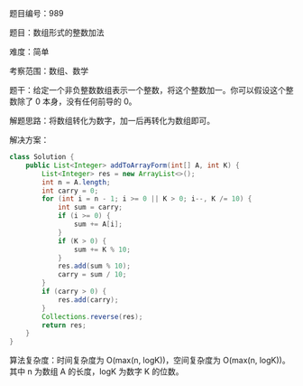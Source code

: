题目编号：989

题目：数组形式的整数加法

难度：简单

考察范围：数组、数学

题干：给定一个非负整数数组表示一个整数，将这个整数加一。你可以假设这个整数除了 0 本身，没有任何前导的 0。

解题思路：将数组转化为数字，加一后再转化为数组即可。

解决方案：

```java
class Solution {
    public List<Integer> addToArrayForm(int[] A, int K) {
        List<Integer> res = new ArrayList<>();
        int n = A.length;
        int carry = 0;
        for (int i = n - 1; i >= 0 || K > 0; i--, K /= 10) {
            int sum = carry;
            if (i >= 0) {
                sum += A[i];
            }
            if (K > 0) {
                sum += K % 10;
            }
            res.add(sum % 10);
            carry = sum / 10;
        }
        if (carry > 0) {
            res.add(carry);
        }
        Collections.reverse(res);
        return res;
    }
}
```

算法复杂度：时间复杂度为 O(max(n, logK))，空间复杂度为 O(max(n, logK))。其中 n 为数组 A 的长度，logK 为数字 K 的位数。